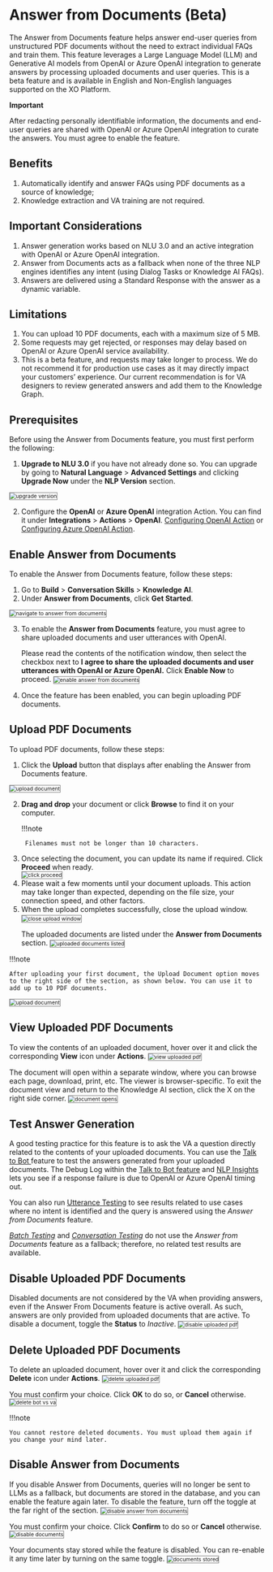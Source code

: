 # Answer from Documents (Beta)

The Answer from Documents feature helps answer end-user queries from unstructured PDF documents without the need to extract individual FAQs and train them. This feature leverages a Large Language Model (LLM) and Generative AI models from OpenAI or Azure OpenAI integration to generate answers by processing uploaded documents and user queries. This is a beta feature and is available in English and Non-English languages supported on the XO Platform.

<div class="admonition warning">
<p class="admonition-title"><b>Important</b></p>
<p>After redacting personally identifiable information, the documents and end-user queries are shared with OpenAI or Azure OpenAI integration to curate the answers. You must agree to enable the feature.</p></div>

## Benefits

1. Automatically identify and answer FAQs using PDF documents as a source of knowledge;
2. Knowledge extraction and VA training are not required.

## Important Considerations

1. Answer generation works based on NLU 3.0 and an active integration with OpenAI or Azure OpenAI integration.
2. Answer from Documents acts as a fallback when none of the three NLP engines identifies any intent (using Dialog Tasks or Knowledge AI FAQs).
3. Answers are delivered using a Standard Response with the answer as a dynamic variable.

## Limitations

1. You can upload 10 PDF documents, each with a maximum size of 5 MB.
2. Some requests may get rejected, or responses may delay based on OpenAI or Azure OpenAI service availability.
3. This is a beta feature, and requests may take longer to process. We do not recommend it for production use cases as it may directly impact your customers’ experience. Our current recommendation is for VA designers to review generated answers and add them to the Knowledge Graph.

## Prerequisites

Before using the Answer from Documents feature, you must first perform the following:

1. **Upgrade to NLU 3.0** if you have not already done so. You can upgrade by going to **Natural Language** > **Advanced Settings** and clicking **Upgrade Now** under the **NLP Version** section.
<img src="../images/upgrade-to-nlu-3.png" alt="upgrade version" title="upgrade version" style="border: 1px solid gray; zoom:75%;">

2. Configure the **OpenAI** or **Azure OpenAI** integration Action. You can find it under **Integrations** > **Actions** > **OpenAI**. [Configuring OpenAI Action](https://developer.kore.ai/integrations/configuring-the-openai-action/) or [Configuring Azure OpenAI Action](https://developer.kore.ai/integrations/configuring-the-azure-openai-action/).


## Enable Answer from Documents

To enable the Answer from Documents feature, follow these steps:

1. Go to **Build** > **Conversation Skills** > **Knowledge AI**.
2. Under **Answer from Documents**, click **Get Started**.
<img src="../images/navigate-to-answer-from-documents.png" alt="navigate to answer from documents" title="navigate to answer from documents" style="border: 1px solid gray; zoom:75%;">

3. To enable the **Answer from Documents** feature, you must agree to share uploaded documents and user utterances with OpenAI. 

    Please read the contents of the notification window, then select the checkbox next to **I agree to share the uploaded documents and user utterances with OpenAI or Azure OpenAI.** Click **Enable Now** to proceed.
    <img src="../images/enable-answer-from-documents.png" alt="enable answer from documents" title="enable answer from documents" style="border: 1px solid gray; zoom:75%;">

4. Once the feature has been enabled, you can begin uploading PDF documents.

## Upload PDF Documents

To upload PDF documents, follow these steps:

1. Click the **Upload** button that displays after enabling the Answer from Documents feature.
<img src="../images/click-upload-for-document.png" alt="upload document" title="upload document" style="border: 1px solid gray; zoom:75%;">

2. **Drag and drop** your document or click **Browse** to find it on your computer. 

    !!!note

        Filenames must not be longer than 10 characters.

<ol start="3"><li>Once selecting the document, you can update its name if required. Click <b>Proceed</b> when ready.</li>
<img src="../images/click-proceed-documents-upload.png" alt="click proceed" title="click proceed" style="border: 1px solid gray; zoom:75%;">
<li>Please wait a few moments until your document uploads. This action may take longer than expected, depending on the file size, your connection speed, and other factors.</li>
<li>When the upload completes successfully, close the upload window.
<img src="../images/close-upload-window.png" alt="close upload window" title="close upload window" style="border: 1px solid gray; zoom:75%;"></li>

The uploaded documents are listed under the <b>Answer from Documents</b> section.
<img src="../images/uploaded-documents-listed.png" alt="uploaded documents listed" title="uploaded documents listed" style="border: 1px solid gray; zoom:75%;"></ol>

!!!note

    After uploading your first document, the Upload Document option moves to the right side of the section, as shown below. You can use it to add up to 10 PDF documents.
    
<img src="../images/upload-document-option.png" alt="upload document" title="upload document" style="border: 1px solid gray; zoom:75%;">

## View Uploaded PDF Documents

To view the contents of an uploaded document, hover over it and click the corresponding **View** icon under **Actions**.
<img src="../images/view-uploaded-pdf.png" alt="view uploaded pdf" title="view uploaded pdf" style="border: 1px solid gray; zoom:75%;">

The document will open within a separate window, where you can browse each page, download, print, etc. The viewer is browser-specific. To exit the document view and return to the Knowledge AI section, click the X on the right side corner.
<img src="../images/document-opens.png" alt="document opens" title="document opens" style="border: 1px solid gray; zoom:75%;">
 
## Test Answer Generation

A good testing practice for this feature is to ask the VA a question directly related to the contents of your uploaded documents. You can use the [Talk to Bot ](https://developer.kore.ai/docs/bots/test-your-bot/talk-to-bot/)feature to test the answers generated from your uploaded documents. The Debug Log within the [Talk to Bot feature](https://developer.kore.ai/docs/bots/test-your-bot/talk-to-bot/#Debug_Log) and [NLP Insights](https://developer.kore.ai/docs/bots/analyzing-your-bot/bot-analysis/#Debug_Log) lets you see if a response failure is due to OpenAI or Azure OpenAI timing out.

You can also run [Utterance Testing](https://developer.kore.ai/docs/bots/test-your-bot/testing-your-bot-with-nlp/#Answer_from_Documents) to see results related to use cases where no intent is identified and the query is answered using the _Answer from Documents_ feature.

_[Batch Testing](https://developer.kore.ai/docs/bots/test-your-bot/batch-testing/batch-testing/)_ and _[Conversation Testing](https://developer.kore.ai/docs/bots/test-your-bot/conversation-testing-landing-page/)_ do not use the _Answer from Documents_ feature as a fallback; therefore, no related test results are available. 

## Disable Uploaded PDF Documents

Disabled documents are not considered by the VA when providing answers, even if the Answer From Documents feature is active overall. As such, answers are only provided from uploaded documents that are active.  To disable a document, toggle the **Status** to _Inactive_.
<img src="../images/disable-uploaded-pdf.png" alt="disable uploaded pdf" title="disable uploaded pdf" style="border: 1px solid gray; zoom:75%;">
 
## Delete Uploaded PDF Documents

To delete an uploaded document, hover over it and click the corresponding **Delete** icon under **Actions**.
<img src="../images/delete-uploaded-pdf.png" alt="delete uploaded pdf" title="delete uploaded pdf" style="border: 1px solid gray; zoom:75%;">

You must confirm your choice. Click **OK** to do so, or **Cancel** otherwise.
<img src="../images/delete-bot-vs-va.png" alt="delete bot vs va" title="delete bot vs va" style="border: 1px solid gray; zoom:75%;">

!!!note

    You cannot restore deleted documents. You must upload them again if you change your mind later.

## Disable Answer from Documents

If you disable Answer from Documents, queries will no longer be sent to LLMs as a fallback, but documents are stored in the database, and you can enable the feature again later. To disable the feature, turn off the toggle at the far right of the section.
<img src="../images/disable-answer-from-documents.png" alt="disable answer from documents" title="disable answer from documents" style="border: 1px solid gray; zoom:75%;">

You must confirm your choice. Click **Confirm** to do so or **Cancel** otherwise.
<img src="../images/disable-documents.png" alt="disable documents" title="disable documents" style="border: 1px solid gray; zoom:75%;">

Your documents stay stored while the feature is disabled. You can re-enable it any time later by turning on the same toggle.
<img src="../images/documents-stored.png" alt="documents stored" title="documents stored" style="border: 1px solid gray; zoom:75%;">

